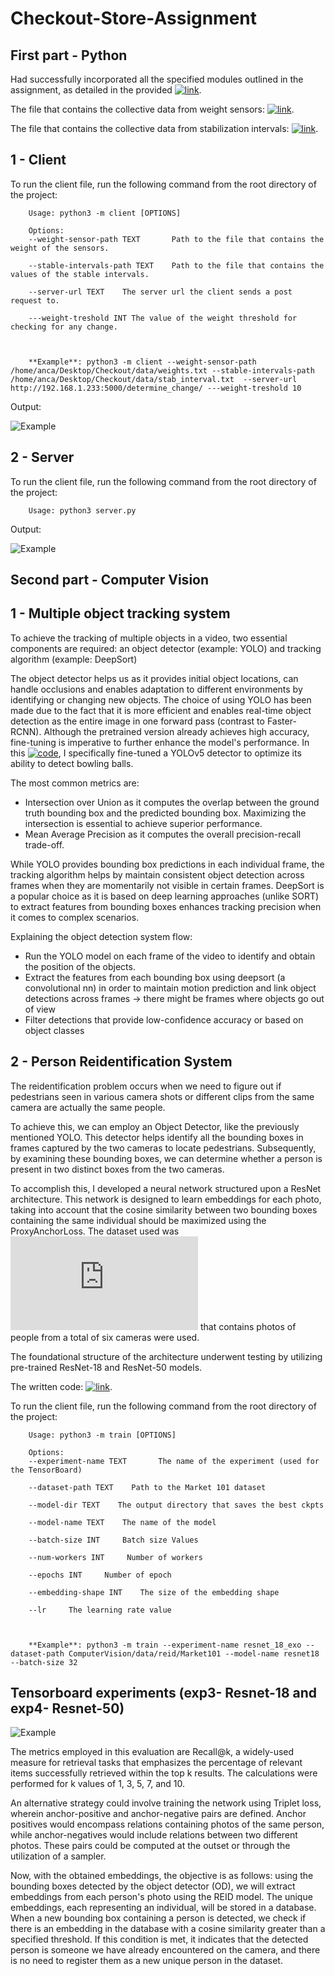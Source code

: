 # Checkout-Store-Assignment

## First part - Python

Had successfully incorporated all the specified modules outlined in the assignment, as detailed in the provided [![link](link)](https://github.com/IordachescuAnca/Checkout-Store-Assignment/tree/main/Checkout).

The file that contains the collective data from weight sensors: [![link](link)](https://github.com/IordachescuAnca/Checkout-Store-Assignment/blob/main/Checkout/data/weights.txt).

The file that contains the collective data from stabilization intervals: [![link](link)](https://github.com/IordachescuAnca/Checkout-Store-Assignment/blob/main/Checkout/data/stab_interval.txt).


## 1 - Client
To run the client file, run the following command from the root directory of the project:

        Usage: python3 -m client [OPTIONS]

        Options:
        --weight-sensor-path TEXT       Path to the file that contains the weight of the sensors.
                                        
        --stable-intervals-path TEXT    Path to the file that contains the values of the stable intervals.

        --server-url TEXT    The server url the client sends a post request to.

        ---weight-treshold INT The value of the weight threshold for checking for any change.



        **Example**: python3 -m client --weight-sensor-path /home/anca/Desktop/Checkout/data/weights.txt --stable-intervals-path /home/anca/Desktop/Checkout/data/stab_interval.txt  --server-url http://192.168.1.233:5000/determine_change/ ---weight-treshold 10


Output:

![Example](https://github.com/IordachescuAnca/Checkout-Store-Assignment/blob/main/imgs/client.png)




## 2 - Server
To run the client file, run the following command from the root directory of the project:

        Usage: python3 server.py


Output:

![Example](https://github.com/IordachescuAnca/Checkout-Store-Assignment/blob/main/imgs/server.png)



## Second part - Computer Vision

## 1 - Multiple object tracking system

To achieve the tracking of multiple objects in a video, two essential components are required: an object detector (example: YOLO) and tracking algorithm (example: DeepSort)

The object detector helps us as it provides initial object locations, can handle occlusions and enables adaptation to different environments by identifying or changing new objects. The choice of using YOLO has been made due to the fact that it is more efficient and enables real-time object detection as the entire image in one forward pass (contrast to Faster-RCNN). Although the pretrained version already achieves high accuracy, fine-tuning is imperative to further enhance the model's performance. In this [![code](link)](https://github.com/IordachescuAnca/Artificial-Intelligence-FMI/blob/main/1st%20year/CV/Bowling/task2_training.ipynb), I specifically fine-tuned a YOLOv5 detector to optimize its ability to detect bowling balls.


The most common metrics are:
- Intersection over Union as it computes the overlap between the ground truth bounding box and the predicted bounding box. Maximizing the intersection is essential to achieve superior performance.
- Mean Average Precision as it computes the overall  precision-recall trade-off.


While YOLO provides bounding box predictions in each individual frame, the tracking algorithm helps by maintain consistent object detection across frames when they are momentarily not visible in certain frames. DeepSort is a popular choice as 
it is based on deep learning approaches (unlike SORT) to extract features from bounding boxes enhances tracking precision when it comes to complex scenarios.


Explaining the object detection system flow:

- Run the YOLO model on each frame of the video to identify and obtain the position of the objects.
- Extract the features from each bounding box using deepsort (a convolutional nn) in order to maintain motion prediction and link object detections across frames -> there might be frames where objects go out of view
- Filter detections that provide low-confidence accuracy or based on object classes

## 2 - Person Reidentification System

The reidentification problem occurs when we need to figure out if pedestrians seen in various camera shots or different clips from the same camera are actually the same people.

To achieve this, we can employ an Object Detector, like the previously mentioned YOLO. This detector helps identify all the bounding boxes in frames captured by the two cameras to locate pedestrians. Subsequently, by examining these bounding boxes, we can determine whether a person is present in two distinct boxes from the two cameras.


To accomplish this, I developed a neural network structured upon a ResNet architecture. This network is designed to learn embeddings for each photo, taking into account that the cosine similarity between two bounding boxes containing the same individual should be maximized using the ProxyAnchorLoss. The dataset used was ![Market 1501](https://zheng-lab.cecs.anu.edu.au/Project/project_reid.html) that contains photos of people  from a total of six cameras were used.


The foundational structure of the architecture underwent testing by utilizing pre-trained ResNet-18 and ResNet-50 models.

The written code: [![link](link)](https://github.com/IordachescuAnca/Checkout-Store-Assignment/tree/main/person_reid).

To run the client file, run the following command from the root directory of the project:

        Usage: python3 -m train [OPTIONS]

        Options:
        --experiment-name TEXT       The name of the experiment (used for the TensorBoard)
                                        
        --dataset-path TEXT    Path to the Market 101 dataset

        --model-dir TEXT    The output directory that saves the best ckpts

        --model-name TEXT    The name of the model

        --batch-size INT     Batch size Values

        --num-workers INT     Number of workers

        --epochs INT     Number of epoch

        --embedding-shape INT    The size of the embedding shape

        --lr     The learning rate value



        **Example**: python3 -m train --experiment-name resnet_18_exo --dataset-path ComputerVision/data/reid/Market101 --model-name resnet18 --batch-size 32



## Tensorboard experiments (exp3- Resnet-18 and exp4- Resnet-50)

![Example](https://github.com/IordachescuAnca/Checkout-Store-Assignment/blob/main/imgs/exp.png)


The metrics employed in this evaluation are Recall@k, a widely-used measure for retrieval tasks that emphasizes the percentage of relevant items successfully retrieved within the top k results. The calculations were performed for k values of 1, 3, 5, 7, and 10.

An alternative strategy could involve training the network using Triplet loss, wherein anchor-positive and anchor-negative pairs are defined. Anchor positives would encompass relations containing photos of the same person, while anchor-negatives would include relations between two different photos. These pairs could be computed at the outset or through the utilization of a sampler.


Now, with the obtained embeddings, the objective is as follows: using the bounding boxes detected by the object detector (OD), we will extract embeddings from each person's photo using the REID model. The unique embeddings, each representing an individual, will be stored in a database. When a new bounding box containing a person is detected, we check if there is an embedding in the database with a cosine similarity greater than a specified threshold. If this condition is met, it indicates that the detected person is someone we have already encountered on the camera, and there is no need to register them as a new unique person in the dataset.
